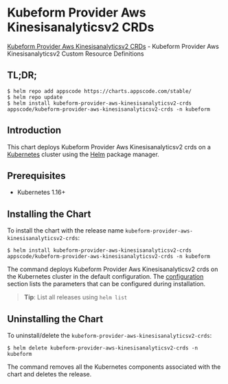 # Kubeform Provider Aws Kinesisanalyticsv2 CRDs

[Kubeform Provider Aws Kinesisanalyticsv2 CRDs](https://github.com/kubeform) - Kubeform Provider Aws Kinesisanalyticsv2 Custom Resource Definitions

## TL;DR;

```console
$ helm repo add appscode https://charts.appscode.com/stable/
$ helm repo update
$ helm install kubeform-provider-aws-kinesisanalyticsv2-crds appscode/kubeform-provider-aws-kinesisanalyticsv2-crds -n kubeform
```

## Introduction

This chart deploys Kubeform Provider Aws Kinesisanalyticsv2 crds on a [Kubernetes](http://kubernetes.io) cluster using the [Helm](https://helm.sh) package manager.

## Prerequisites

- Kubernetes 1.16+

## Installing the Chart

To install the chart with the release name `kubeform-provider-aws-kinesisanalyticsv2-crds`:

```console
$ helm install kubeform-provider-aws-kinesisanalyticsv2-crds appscode/kubeform-provider-aws-kinesisanalyticsv2-crds -n kubeform
```

The command deploys Kubeform Provider Aws Kinesisanalyticsv2 crds on the Kubernetes cluster in the default configuration. The [configuration](#configuration) section lists the parameters that can be configured during installation.

> **Tip**: List all releases using `helm list`

## Uninstalling the Chart

To uninstall/delete the `kubeform-provider-aws-kinesisanalyticsv2-crds`:

```console
$ helm delete kubeform-provider-aws-kinesisanalyticsv2-crds -n kubeform
```

The command removes all the Kubernetes components associated with the chart and deletes the release.


